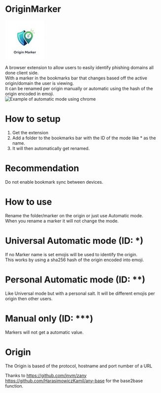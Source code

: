 # OriginMarker

![icon](icon.jpg)

A browser extension to allow users to easily identify phishing domains all done client side.  
With a marker in the bookmarks bar that changes based off the active origin/domain the user is viewing.  
It can be renamed per origin manually or automatic using the hash of the origin encoded in emoji.  
![Example of automatic mode using chrome](Chrome.png)

# How to setup

1. Get the extension
2. Add a folder to the bookmarks bar with the ID of the mode like \* as the name.
3. It will then automatically get renamed.

# Recommendation

Do not enable bookmark sync between devices.

# How to use

Rename the folder/marker on the origin or just use Automatic mode.  
When you rename a marker it will not change the mode.

# Universal Automatic mode (ID: \*)

If no Marker name is set emojis will be used to identify the origin.  
This works by using a sha256 hash of the origin encoded into emoji.

# Personal Automatic mode (ID: \*\*)

Like Universal mode but with a personal salt.
It will be different emojis per origin then other users.

# Manual only (ID: \*\*\*)

Markers will not get a automatic value.

# Origin

The Origin is based of the protocol, hostname and port number of a URL

Thanks to https://github.com/jnvm/zany https://github.com/HarasimowiczKamil/any-base for the base2base function.
